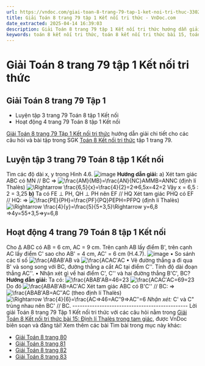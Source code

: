 ```yaml
---
url: https://vndoc.com/giai-toan-8-trang-79-tap-1-ket-noi-tri-thuc-330276
title: Giải Toán 8 trang 79 tập 1 Kết nối tri thức - VnDoc.com
date_extracted: 2025-04-14 16:39:03
description: Giải Toán 8 trang 79 tập 1 Kết nối tri thức hướng dẫn giải chi tiết các câu hỏi và bài tập trong SGK Toán 8 Kết nối tri thức tập 1.
keywords: toán 8 kết nối tri thức, toán 8 kết nối tri thức bài 15, toán 8 kết nối tri thức bài Định lí Thales, toán lớp 8 kết nối tri thức, giải toán 8 kết nối tri thức, giải sgk toán 8 kết nối tri thức, toán 8 kết nối tri thức với cuộc sống, toán 8 Định lí Thales, toán 8, giải toán 8, giải toán 8 kntt, giải toán 8 kntt bài 15, giải toán 8 kết nối tri thức bài 15, toán 8 bài 15, toán lớp 8 bài 15, toán 8 trang 79, giải toán 8 trang 79, giải toán lớp 8 trang 79, toán lớp 8 trang 79, luyện tập 3 sgk toán 8 tập 1
---
```


# Giải Toán 8 trang 79 tập 1 Kết nối tri thức
## **Giải Toán 8 trang 79 Tập 1**
  * Luyện tập 3 trang 79 Toán 8 tập 1 Kết nối
  * Hoạt động 4 trang 79 Toán 8 tập 1 Kết nối

[Giải Toán 8 trang 79 Tập 1 Kết nối tri thức](<https://vndoc.com/giai-toan-8-trang-79-tap-1-ket-noi-tri-thuc-330276>) hướng dẫn giải chi tiết cho các câu hỏi và bài tập trong SGK [Toán 8 Kết nối tri thức](<https://vndoc.com/toan-8-ket-noi-tri-thuc>) tập 1 trang 79.
## Luyện tập 3 trang 79 Toán 8 tập 1 Kết nối
Tìm các độ dài x, y trong Hình 4.6.
![image](https://i.vdoc.vn/data/image/2024/10/22/Luyen-tap-3-trang-79-Toan-8-tap-1-Ket-noi.png)
**Hướng dẫn giải:**
a\) Xét tam giác ABC có MN // BC
⇒ ![\\frac{AM}{MB}=\\frac{AN}{NC}](https://i.vdoc.vn/data/image/blank.png)AMMB=ANNC \(định lí Thalès\)
![\\Rightarrow \\frac{6,5}{x}=\\frac{4}{2}=2](https://i.vdoc.vn/data/image/blank.png)⇒6,5x=42=2
Vậy x = 6,5 : 2 = 3,25
**b\)** Ta có FE ⊥ PH, QH ⊥ PH nên EF // HQ
Xét tam giác PHQ có EF // HQ:
⇒ ![\\frac{PE}{PH}=\\frac{PF}{PQ}](https://i.vdoc.vn/data/image/blank.png)PEPH=PFPQ \(định lí Thalès\)
![\\Rightarrow \\frac{4}{y}=\\frac{5}{5+3,5}\\Rightarrow y=6,8](https://i.vdoc.vn/data/image/blank.png)⇒4y=55+3,5⇒y=6,8
## Hoạt động 4 trang 79 Toán 8 tập 1 Kết nối
Cho ∆ ABC có AB = 6 cm, AC = 9 cm. Trên cạnh AB lấy điểm B', trên cạnh AC lấy điểm C' sao cho AB' = 4 cm, AC' = 6 cm \(H.4.7\).
![image](https://i.vdoc.vn/data/image/2024/10/22/Hoat-dong-4-trang-79-Toan-8-tap-1-Ket-noi.png)
• So sánh các tỉ số ![\\frac{AB](https://i.vdoc.vn/data/image/blank.png)AB′AB và ![\\frac{AC](https://i.vdoc.vn/data/image/blank.png)AC′AC
• Vẽ đường thẳng a đi qua B' và song song với BC, đường thẳng a cắt AC tại điểm C''. Tính độ dài đoạn thẳng AC''.
• Nhận xét gì về hai điểm C', C'' và hai đường thẳng B'C', BC?
**Hướng dẫn giải:**
Ta có: ![\\frac{AB](https://i.vdoc.vn/data/image/blank.png)AB′AB=46=23
![\\frac{AC](https://i.vdoc.vn/data/image/blank.png)AC′AC=69=23
Do đó ![\\frac{AB](https://i.vdoc.vn/data/image/blank.png)AB′AB=AC′AC
Xét tam giác ABC có B'C'' // BC:
⇒ ![\\frac{AB](https://i.vdoc.vn/data/image/blank.png)AB′AB=AC″AC \(theo định lí Thalès\)
![\\Rightarrow \\frac{4}{6}=\\frac{AC](https://i.vdoc.vn/data/image/blank.png)⇒46=AC″9⇒AC″=6
_Nhận xét:_ C' và C" trùng nhau nên BC' // BC.
\-----------------------------------------------
Lời giải Toán 8 trang 79 Tập 1 Kết nối tri thức với các câu hỏi nằm trong [Giải Toán 8 Kết nối tri thức bài 15: Định lí Thalès trong tam giác](<https://vndoc.com/toan-8-ket-noi-tri-thuc-bai-15-295100>), được VnDoc biên soạn và đăng tải\!
Xem thêm các bài Tìm bài trong mục này khác:
  * [Giải Toán 8 trang 80](</giai-toan-8-trang-80-tap-1-ket-noi-tri-thuc-330432>)
  * [Giải Toán 8 trang 81](</giai-toan-8-trang-81-tap-1-ket-noi-tri-thuc-330436>)
  * [Giải Toán 8 trang 82](</giai-toan-8-trang-82-tap-1-ket-noi-tri-thuc-330437>)
  * [Giải Toán 8 trang 83](</giai-toan-8-trang-83-tap-1-ket-noi-tri-thuc-330438>)

